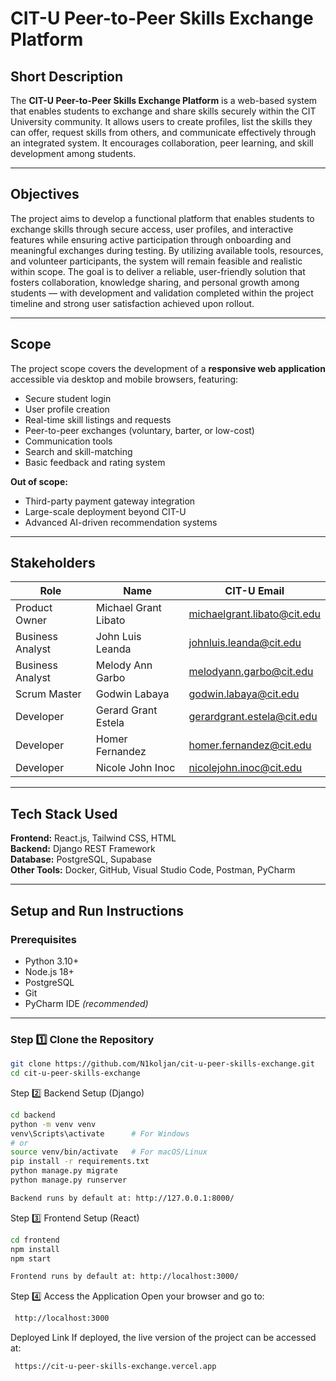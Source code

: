 # CIT-U Peer-to-Peer Skills Exchange Platform

## Short Description
The **CIT-U Peer-to-Peer Skills Exchange Platform** is a web-based system that enables students to exchange and share skills securely within the CIT University community. It allows users to create profiles, list the skills they can offer, request skills from others, and communicate effectively through an integrated system. It encourages collaboration, peer learning, and skill development among students.

---

## Objectives
The project aims to develop a functional platform that enables students to exchange skills through secure access, user profiles, and interactive features while ensuring active participation through onboarding and meaningful exchanges during testing. By utilizing available tools, resources, and volunteer participants, the system will remain feasible and realistic within scope. The goal is to deliver a reliable, user-friendly solution that fosters collaboration, knowledge sharing, and personal growth among students — with development and validation completed within the project timeline and strong user satisfaction achieved upon rollout.

---

## Scope
The project scope covers the development of a **responsive web application** accessible via desktop and mobile browsers, featuring:
- Secure student login  
- User profile creation  
- Real-time skill listings and requests  
- Peer-to-peer exchanges (voluntary, barter, or low-cost)  
- Communication tools  
- Search and skill-matching  
- Basic feedback and rating system  

**Out of scope:**
- Third-party payment gateway integration  
- Large-scale deployment beyond CIT-U  
- Advanced AI-driven recommendation systems  

---

## Stakeholders
| Role | Name | CIT-U Email |
|------|------|--------------|
| Product Owner | Michael Grant Libato | michaelgrant.libato@cit.edu |
| Business Analyst | John Luis Leanda | johnluis.leanda@cit.edu |
| Business Analyst | Melody Ann Garbo | melodyann.garbo@cit.edu |
| Scrum Master | Godwin Labaya | godwin.labaya@cit.edu |
| Developer | Gerard Grant Estela | gerardgrant.estela@cit.edu |
| Developer | Homer Fernandez | homer.fernandez@cit.edu |
| Developer | Nicole John Inoc | nicolejohn.inoc@cit.edu |

---

## Tech Stack Used
**Frontend:** React.js, Tailwind CSS, HTML  
**Backend:** Django REST Framework  
**Database:** PostgreSQL, Supabase   
**Other Tools:** Docker, GitHub, Visual Studio Code, Postman, PyCharm  

---

## Setup and Run Instructions

### Prerequisites
- Python 3.10+  
- Node.js 18+  
- PostgreSQL  
- Git  
- PyCharm IDE *(recommended)*  

---

### Step 1️⃣ Clone the Repository
```bash
git clone https://github.com/N1koljan/cit-u-peer-skills-exchange.git
cd cit-u-peer-skills-exchange
```
Step 2️⃣ Backend Setup (Django)
```bash
cd backend
python -m venv venv
venv\Scripts\activate      # For Windows
# or
source venv/bin/activate   # For macOS/Linux
pip install -r requirements.txt
python manage.py migrate
python manage.py runserver

Backend runs by default at: http://127.0.0.1:8000/
```
Step 3️⃣ Frontend Setup (React)
```bash
cd frontend
npm install
npm start

Frontend runs by default at: http://localhost:3000/
```
Step 4️⃣ Access the Application
Open your browser and go to:
```bash
 http://localhost:3000
```
Deployed Link
If deployed, the live version of the project can be accessed at:
```bash
 https://cit-u-peer-skills-exchange.vercel.app
```

